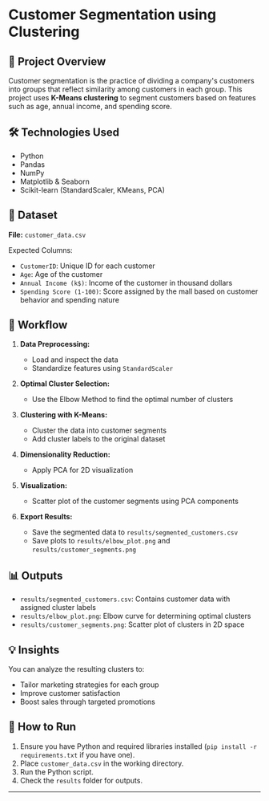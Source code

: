 # Customer Segmentation using Clustering

## 📌 Project Overview

Customer segmentation is the practice of dividing a company's customers into groups that reflect similarity among customers in each group. This project uses **K-Means clustering** to segment customers based on features such as age, annual income, and spending score.

## 🛠️ Technologies Used

* Python
* Pandas
* NumPy
* Matplotlib & Seaborn
* Scikit-learn (StandardScaler, KMeans, PCA)

## 📁 Dataset

**File:** `customer_data.csv`

Expected Columns:

* `CustomerID`: Unique ID for each customer
* `Age`: Age of the customer
* `Annual Income (k$)`: Income of the customer in thousand dollars
* `Spending Score (1-100)`: Score assigned by the mall based on customer behavior and spending nature

## 🔄 Workflow

1. **Data Preprocessing:**

   * Load and inspect the data
   * Standardize features using `StandardScaler`

2. **Optimal Cluster Selection:**

   * Use the Elbow Method to find the optimal number of clusters

3. **Clustering with K-Means:**

   * Cluster the data into customer segments
   * Add cluster labels to the original dataset

4. **Dimensionality Reduction:**

   * Apply PCA for 2D visualization

5. **Visualization:**

   * Scatter plot of the customer segments using PCA components

6. **Export Results:**

   * Save the segmented data to `results/segmented_customers.csv`
   * Save plots to `results/elbow_plot.png` and `results/customer_segments.png`

## 📊 Outputs

* `results/segmented_customers.csv`: Contains customer data with assigned cluster labels
* `results/elbow_plot.png`: Elbow curve for determining optimal clusters
* `results/customer_segments.png`: Scatter plot of clusters in 2D space

## 💡 Insights

You can analyze the resulting clusters to:

* Tailor marketing strategies for each group
* Improve customer satisfaction
* Boost sales through targeted promotions

## 📌 How to Run

1. Ensure you have Python and required libraries installed (`pip install -r requirements.txt` if you have one).
2. Place `customer_data.csv` in the working directory.
3. Run the Python script.
4. Check the `results` folder for outputs.

---
